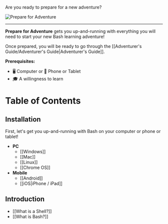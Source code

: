Are you ready to prepare for a new adventure?

![Prepare for Adventure](PrepareForAdventure.jpg)

---

**Prepare for Adventure** gets you up-and-running with everything you will need to start your new Bash learning adventure!

Once prepared, you will be ready to go through the [[Adventurer's Guide/Adventurer's Guide|Adventurer's Guide]].

**Prerequisites:**
- 🖥️ Computer or 📱 Phone or Tablet
- 🎓 A willingness to learn

# Table of Contents

## Installation

First, let's get you up-and-running with Bash on your computer or phone or tablet!

- **PC**
	- [[Windows]]
	- [[Mac]]
	- [[Linux]]
	- [[Chrome OS]]
- **Mobile**
	- [[Android]]
	- [[iOS|iPhone / iPad]]

## Introduction

- [[What is a Shell?]]
- [[What is Bash?]]

